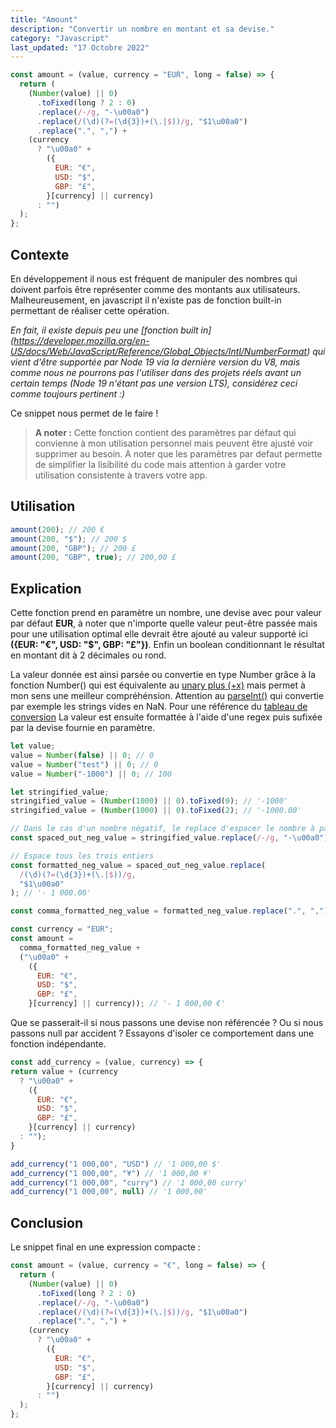 ```yaml
---
title: "Amount"
description: "Convertir un nombre en montant et sa devise."
category: "Javascript"
last_updated: "17 Octobre 2022"
---
```


```js
const amount = (value, currency = "EUR", long = false) => {
  return (
    (Number(value) || 0)
      .toFixed(long ? 2 : 0)
      .replace(/-/g, "-\u00a0")
      .replace(/(\d)(?=(\d{3})+(\.|$))/g, "$1\u00a0")
      .replace(".", ",") +
    (currency
      ? "\u00a0" +
        ({
          EUR: "€",
          USD: "$",
          GBP: "£",
        }[currency] || currency)
      : "")
  );
};
```

## Contexte

En développement il nous est fréquent de manipuler des nombres qui doivent parfois être représenter comme des montants aux utilisateurs. Malheureusement, en javascript il n'existe pas de fonction built-in permettant de réaliser cette opération.

*En fait, il existe depuis peu une [fonction built in] (https://developer.mozilla.org/en-US/docs/Web/JavaScript/Reference/Global_Objects/Intl/NumberFormat) qui vient d'être supportée par Node 19 via la dernière version du V8, mais comme nous ne pourrons pas l'utiliser dans des projets réels avant un certain temps (Node 19 n'étant pas une version LTS), considérez ceci comme toujours pertinent :)*

Ce snippet nous permet de le faire !

> **A noter :**
> Cette fonction contient des paramètres par défaut qui convienne à mon utilisation personnel mais peuvent être ajusté voir supprimer au besoin. A noter que les paramètres par defaut permette de simplifier la lisibilité du code mais attention à garder votre utilisation consistente à travers votre app.

## Utilisation

```js
amount(200); // 200 €
amount(200, "$"); // 200 $
amount(200, "GBP"); // 200 £
amount(200, "GBP", true); // 200,00 £
```

## Explication

Cette fonction prend en paramètre un nombre, une devise avec pour valeur par défaut **EUR**, à noter que n'importe quelle valeur peut-être passée mais pour une utilisation optimal elle devrait être ajouté au valeur supporté ici **({EUR: "€", USD: "$", GBP: "£"})**. Enfin un boolean conditionnant le résultat en montant dit à 2 décimales ou rond.

La valeur donnée est ainsi parsée ou convertie en type Number grâce à la fonction Number() qui est équivalente au [unary plus (+x)](https://developer.mozilla.org/en-US/docs/Web/JavaScript/Reference/Operators/Unary_plus) mais permet à mon sens une meilleur compréhénsion. 
Attention au [parseInt()](https://developer.mozilla.org/en-US/docs/Web/JavaScript/Reference/Global_Objects/parseInt) qui convertie par exemple les strings vides en NaN. Pour une référence du [tableau de conversion](https://i.stack.imgur.com/LLrgj.png)
La valeur est ensuite formattée à l'aide d'une regex puis sufixée par la devise fournie en paramètre.

```js
let value;
value = Number(false) || 0; // 0
value = Number("test") || 0; // 0
value = Number("-1000") || 0; // 100

let stringified_value;
stringified_value = (Number(1000) || 0).toFixed(0); // '-1000'
stringified_value = (Number(1000) || 0).toFixed(2); // '-1000.00'

// Dans le cas d'un nombre négatif, le replace d'espacer le nombre à partir du moins.
const spaced_out_neg_value = stringified_value.replace(/-/g, "-\u00a0"); // '- 1000.00'

// Espace tous les trois entiers
const formatted_neg_value = spaced_out_neg_value.replace(
  /(\d)(?=(\d{3})+(\.|$))/g,
  "$1\u00a0"
); // '- 1 000.00'

const comma_formatted_neg_value = formatted_neg_value.replace(".", ","); // '- 1 000,00'

const currency = "EUR";
const amount =
  comma_formatted_neg_value +
  ("\u00a0" +
    ({
      EUR: "€",
      USD: "$",
      GBP: "£",
    }[currency] || currency)); // '- 1 000,00 €'
```

Que se passerait-il si nous passons une devise non référencée ? Ou si nous passons null par accident ? Essayons d'isoler ce comportement dans une fonction indépendante.

```js
const add_currency = (value, currency) => {
return value + (currency
  ? "\u00a0" +
    ({
      EUR: "€",
      USD: "$",
      GBP: "£",
    }[currency] || currency)
  : "");
}

add_currency("1 000,00", "USD") // '1 000,00 $'
add_currency("1 000,00", "¥") // '1 000,00 ¥'
add_currency("1 000,00", "curry") // '1 000,00 curry'
add_currency("1 000,00", null) // '1 000,00'
```

## Conclusion

Le snippet final en une expression compacte :

```js
const amount = (value, currency = "€", long = false) => {
  return (
    (Number(value) || 0)
      .toFixed(long ? 2 : 0)
      .replace(/-/g, "-\u00a0")
      .replace(/(\d)(?=(\d{3})+(\.|$))/g, "$1\u00a0")
      .replace(".", ",") +
    (currency
      ? "\u00a0" +
        ({
          EUR: "€",
          USD: "$",
          GBP: "£",
        }[currency] || currency)
      : "")
  );
};
```
